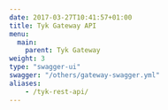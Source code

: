 ```yaml
---
date: 2017-03-27T10:41:57+01:00
title: Tyk Gateway API
menu:
  main:
    parent: Tyk Gateway
weight: 3
type: "swagger-ui"
swagger: "/others/gateway-swagger.yml"
aliases:
    - /tyk-rest-api/
---
```

